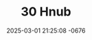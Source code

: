 ---
layout: movie-video-data
date: 2025-03-01 21:25:08 -0676
categories: movie

# Site Attributes
title: "30 Hnub"
permalink: "/movie/30_Hnub"

# Movie Attributes
synopsis: "MuajTsim (Nou Cheng Vue) recently graduated from college. After a long night of celebration, MuajTsim drove back to his hometown. However, an incident on the way home that led him to meet two beautiful young ladies that would change his life forever. MaivCua (Mai Lee Vang) and LuagNtxi (Christina Xiong) were out taking pictures where they encounter MuajTsim. With his car dead and no one to come pick him up, MaivCua and LuagNtxi agreed to take MuajTsim home. MuajTsim and LuagNtxi started seeing each other and their love relationship bloom. As fast as their love grew, mysterious events starts to occur. Suspicious of MuajTsim, MaivCua started to investigate MuajTsim's family whole consulting XibFwbLauj (Ger Lor). What she uncovered will eventually cost the life of XibFwbLauj and anyone around her. As time is ticking and MaivCua trying to put the entire puzzle together, MuajTsim propose to LuagNtxi in a matter of days. Just when it seems like the puzzle were falling into places, Maivcua suddenly pass away. WIth the death of XibFwbLauj and MaivCua just over the horizon and the wedding day approaching fast, there is a mysterious young man lurking in the shadow. This film will keep you on your feet as you journey through the relationship of LuagNtxi and MuajTsim. "
producer: "Billy Vang"
director: "Billy Vang"
writer: "Billy Vang"
video_link: ""
genre: "Action"
year: "2012"
release_type: "DVD"
storage: "Center for Hmong Studies"
thumbnail: "/assets/images/movie_thumbnails/30 Hnub.jpeg"
publishing_company: "21st Picture"

# Sequels + Parts
base_movie: ""
total_parts: 
sequel: ""

# Movie Cast
cast:
- name: "Christina Xiong"
- name: "Mai Lee Vang"
- name: "Nou Cheng"
- name: "Rocky Her"
- name: "Tou Fue Xiong"
- name: "Yia Vang"
- name: "Pang Vang"
---
